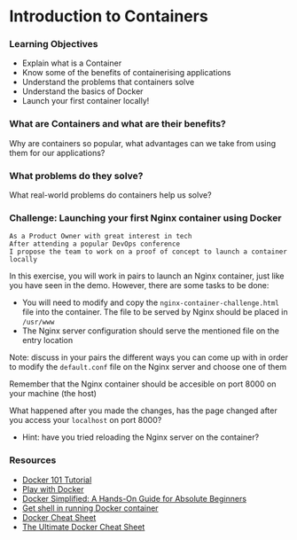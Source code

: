 # Introduction to Containers

### Learning Objectives
- Explain what is a Container
- Know some of the benefits of containerising applications
- Understand the problems that containers solve
- Understand the basics of Docker
- Launch your first container locally!

### What are Containers and what are their benefits?

Why are containers so popular, what advantages can we take from using them for our applications?

### What problems do they solve?

What real-world problems do containers help us solve?

### Challenge: Launching your first Nginx container using Docker
```
As a Product Owner with great interest in tech
After attending a popular DevOps conference
I propose the team to work on a proof of concept to launch a container locally
```

In this exercise, you will work in pairs to launch an Nginx container, just like you have seen in the demo.
However, there are some tasks to be done:
- You will need to modify and copy the `nginx-container-challenge.html` file into the container. 
The file to be served by Nginx should be placed in `/usr/www`
- The Nginx server configuration should serve the mentioned file on the entry location

Note: discuss in your pairs the different ways you can come up with in order to modify the `default.conf` file
on the Nginx server and choose one of them

Remember that the Nginx container should be accesible on port 8000 on your machine (the host)

What happened after you made the changes, has the page changed after you access your `localhost` on port 8000?
- Hint: have you tried reloading the Nginx server on the container?


### Resources
- [Docker 101 Tutorial](https://www.docker.com/101-tutorial)
- [Play with Docker](https://training.play-with-docker.com/)
- [Docker Simplified: A Hands-On Guide for Absolute Beginners](https://www.freecodecamp.org/news/docker-simplified-96639a35ff36/)
- [Get shell in running Docker container](https://ma.ttias.be/get-shell-running-docker-container/)
- [Docker Cheat Sheet](https://github.com/wsargent/docker-cheat-sheet)
- [The Ultimate Docker Cheat Sheet](https://dockerlabs.collabnix.com/docker/cheatsheet/)
